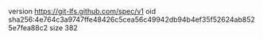 version https://git-lfs.github.com/spec/v1
oid sha256:4e764c3a9747ffe48426c5cea56c49942db94b4ef35f52624ab8525e7fea88c2
size 382
